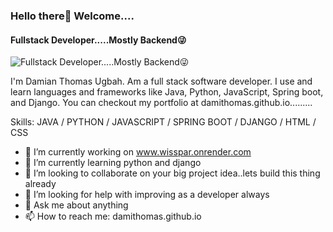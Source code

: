 ### Hello there👏 Welcome....

#### Fullstack Developer.....Mostly Backend😜
![Fullstack Developer.....Mostly Backend😜](https://arturssmirnovs.github.io/github-profile-readme-generator/images/banner.png)

I'm Damian Thomas Ugbah. Am a full stack software developer. I use and learn languages and frameworks like Java, Python, JavaScript, Spring boot, and Django. You can checkout my portfolio at damithomas.github.io.........

Skills: JAVA  / PYTHON / JAVASCRIPT / SPRING BOOT / DJANGO / HTML / CSS

- 🔭 I’m currently working on www.wisspar.onrender.com 
- 🌱 I’m currently learning python and django 
- 👯 I’m looking to collaborate on your big project idea..lets build this thing already 
- 🤔 I’m looking for help with improving as a developer always 
- 💬 Ask me about anything 
- 📫 How to reach me: damithomas.github.io 




